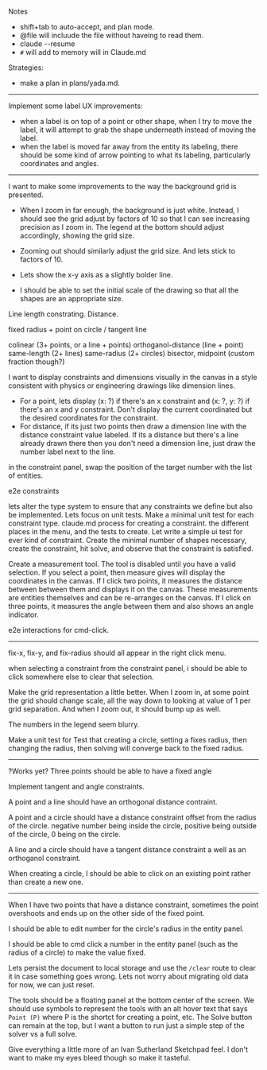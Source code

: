 Notes
- shift+tab to auto-accept, and plan mode.
- @file will incluude the file without haveing to read them.
- claude --resume
- `#` will add to memory will in Claude.md

Strategies:
- make a plan in plans/yada.md.

---


Implement some label UX improvements:
- when a label is on top of a point or other shape, when I try to move the label, it will attempt to grab the shape underneath instead of moving the label.
- when the label is moved far away from the entity its labeling, there should be some kind of arrow pointing to what its labeling, particularly coordinates and angles.





---

I want to make some improvements to the way the background grid is presented.
- When I zoom in far enough, the background is just white. Instead, I should see the grid adjust by factors of 10 so that I can see increasing precision as I zoom in. The legend at the bottom should adjust accordingly, showing the grid size.
- Zooming out should similarly adjust the grid size. And lets stick to factors of 10.
- Lets show the x-y axis as a slightly bolder line.


- I should be able to set the initial scale of the drawing so that all the shapes are an appropriate size.





Line length constrating. Distance.


fixed radius + point on circle / tangent line


colinear (3+ points, or a line + points)
orthoganol-distance (line + point)
same-length (2+ lines)
same-radius (2+ circles)
bisector, midpoint (custom fraction though?)








I want to display constraints and dimensions visually in the canvas in a style consistent with physics or engineering drawings like dimension lines.
- For a point, lets display (x: ?) if there's an x constraint and (x: ?, y: ?) if there's an x and y constraint. Don't display the current coordinated but the desired coordinates for the constraint.
- For distance, if its just two points then draw a dimension line with the distance constraint value labeled. If its a distance but there's a line already drawn there then you don't need a dimension line, just draw the number label next to the line.







in the constraint panel, swap the position of the target number with the list of entities.


e2e
constraints



lets alter the type system to ensure that any constraints we define but also be implemented.
Lets focus on unit tests. Make a minimal unit test for each constraint type.
claude.md process for creating a constraint. the different places in the menu, and the tests to create.
Let write a simple ui test for ever kind of constraint. Create the minimal number of shapes necessary, create the constraint, hit solve, and observe that the constraint is satisfied.


Create a measurement tool. The tool is disabled until you have a valid selection. If you select a point, then measure gives will display the coordinates in the canvas. If I click two points, it measures the distance between between them and displays it on the canvas. These measurements are entities themselves and can be re-arranges on the canvas. If I click on three points, it measures the angle between them and also shows an angle indicator.

e2e interactions for cmd-click.

---

fix-x, fix-y, and fix-radius should all appear in the right click menu.

when selecting a constraint from the constraint panel, i should be able to click somewhere else to clear that selection.

Make the grid representation a little better. When I zoom in, at some point the grid should change scale, all the way down to looking at value of 1 per grid separation. And when I zoom out, it should bump up as well.

The numbers in the legend seem blurry.

Make a unit test for Test that creating a circle, setting a fixes radius, then changing the radius, then solving will converge back to the fixed radius.

---


?Works yet?
Three points should be able to have a fixed angle


Implement tangent and angle constraints.

A point and a line should have an orthogonal distance contraint.

A point and a circle should have a distance constraint offset from the radius of the circle. negative number being inside the circle, positive being outside of the circle, 0 being on the circle.

A line and a circle should have a tangent distance constraint a well as an orthoganol constraint.

When creating a circle, I should be able to click on an existing point rather than create a new one.

---

When I have two points that have a distance constraint, sometimes the point overshoots and ends up on the other side of the fixed point.







I should be able to edit number for the circle's radius in the entity panel.

I should be able to cmd click a number in the entity panel (such as the radius of a circle) to make the value fixed.


Lets persist the document to local storage and use the `/clear` route to clear it in case something goes wrong. Lets not worry about migrating old data for now, we can just reset.



The tools should be a floating panel at the bottom center of the screen. We should use symbols to represent the tools with an alt hover text that says `Point (P)` where P is the shortct for creating a point, etc. The Solve button can remain at the top, but I want a button to run just a simple step of the solver vs a full solve.


Give everything a little more of an Ivan Sutherland Sketchpad feel. I don't want to make my eyes bleed though so make it tasteful.